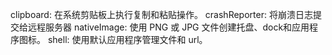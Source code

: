 <!--
 * @Description: 主进程和渲染进程同时可以使用
 * @Author: 鲁大师
 * @Date: 2020-03-18 11:35:20
 * @LastEditors: 鲁大师
 * @LastEditTime: 2020-03-18 11:49:31
 -->
clipboard: 在系统剪贴板上执行复制和粘贴操作。
crashReporter: 将崩溃日志提交给远程服务器
nativeImage: 使用 PNG 或 JPG 文件创建托盘、dock和应用程序图标。
shell: 使用默认应用程序管理文件和 url。